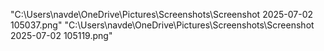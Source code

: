 "C:\Users\navde\OneDrive\Pictures\Screenshots\Screenshot 2025-07-02 105037.png"
"C:\Users\navde\OneDrive\Pictures\Screenshots\Screenshot 2025-07-02 105119.png"
